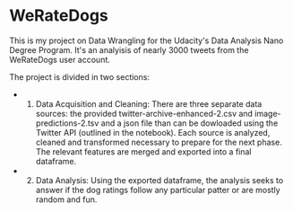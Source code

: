 # WeRateDogs

This is my project on Data Wrangling for the Udacity's Data Analysis Nano Degree Program. It's an analyisis of nearly 3000 tweets from the WeRateDogs user account. 

The project is divided in two sections: 

- 1.  Data Acquisition and Cleaning: 
There are three separate data sources: the provided twitter-archive-enhanced-2.csv and image-predictions-2.tsv and a json file than can be dowloaded using the Twitter API (outlined in the notebook). 
Each source is analyzed, cleaned and transformed necessary to prepare for the next phase. The relevant features are merged and exported into a final dataframe. 

- 2. Data Analysis: 
Using the exported dataframe, the analysis seeks to answer if the dog ratings follow any particular patter or are mostly random and fun. 

